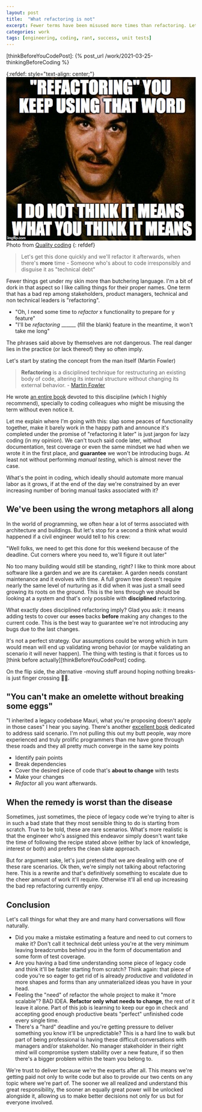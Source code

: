 ```yaml
---
layout: post
title:  "What refactoring is not"
excerpt: Fewer terms have been misused more times than refactoring. Let's see when and where it really applies.
categories: work
tags: [engineering, coding, rant, success, unit tests]
---
```


[referralLink]: https://qualitycoding.org/refactoring-demo/

[thinkBeforeYouCodePost]: {% post_url /work/2021-03-25-thinkingBeforeCoding %}

{:refdef: style="text-align: center;"}
![compass](/assets/posts/13_refactoring/cover.jpg)
Photo from [Quality coding][referralLink]
{: refdef}

> Let's get this done quickly and we'll refactor it afterwards, when there's **more** time - Someone who's about to code irresponsibly and disguise it as "technical debt"

Fewer things get under my skin more than butchering language. I'm a bit of dork in that aspect so I like calling things for their proper names. One term that has a bad rep among stakeholders, product managers, technical and non technical leaders is "refactoring". 

- "Oh, I need some time to _refactor_ x functionality to prepare for y feature"
- "I'll be _refactoring_ ______ (fill the blank) feature in the meantime, it won't take me long"

The phrases said above by themselves are not dangerous. The real danger lies in the practice (or lack thereof) they so often imply. 

Let's start by stating the concept from the man itself (Martin Fowler)

> **Refactoring** is a disciplined technique for restructuring an existing body of code, altering its internal structure without changing its external behavior. - [Martin Fowler](https://refactoring.com)

He wrote [an entire book](https://amzn.to/38X3U6z) devoted to this discipline (which I highly recommend), specially to coding colleagues who might be misusing the term without even notice it. 

Let me explain where I'm going with this: slap some peaces of functionality together, make it barely work in the happy path and announce it's completed under the promise of "refactoring it later" is just jargon for lazy coding (in my opinion). We can't touch said code later, without documentation, test coverage or even the same mindset we had when we wrote it in the first place, and **guarantee** we won't be introducing bugs. At least not without performing _manual testing_, which is almost never the case. 

What's the point in coding, which ideally should automate more manual labor as it grows, if at the end of the day we're constrained by an ever increasing number of boring manual tasks associated with it?

## We've been using the wrong metaphors all along

In the world of programming, we often hear a lot of terms associated with architecture and buildings. But let's stop for a second a think what would happened if a civil engineer would tell to his crew: 

"Well folks, we need to get this done for this weekend because of the deadline. Cut corners where you need to, we'll figure it out later"

No too many building would still be standing, right? I like to think more about software like a garden and we are its caretaker. A garden needs constant maintenance and it evolves with time. A full grown tree doesn't require nearly the same level of nurturing as it did when it was just a small seed growing its roots on the ground. This is the lens through we should be looking at a system and that's only possible with __disciplined__ refactoring.

What exactly does disciplined refactoring imply? Glad you ask: it means adding tests to cover our ~~asses~~ backs __before__ making any changes to the current code. This is the best way to guarantee we're not introducing any bugs due to the last changes. 

It's not a perfect strategy. Our assumptions could be wrong which in turn would mean will end up validating wrong behavior (or maybe validating an scenario it will never happen). The thing with testing is that it forces us to [think before actually][thinkBeforeYouCodePost] coding.

On the flip side, the alternative -moving stuff around hoping nothing breaks- is just finger crossing 🤞🏽.

## "You can't make an omelette without breaking some eggs"

"I inherited a legacy codebase Mauri, what you're proposing doesn't apply in those cases" I hear you saying. There's another [excellent book](https://amzn.to/3twP8x3) dedicated to address said scenario. I'm not pulling this out my butt people, way more experienced and truly prolific programmers than me have gone through these roads and they all pretty much converge in the same key points

- Identify pain points
- Break dependencies
- Cover the desired piece of code that's __about to change__ with tests
- Make your changes
- _Refactor_ all you want afterwards.

## When the remedy is worst than the disease

Sometimes, just sometimes, the piece of legacy code we're trying to alter is in such a bad state that they most sensible thing to do is starting from scratch. True to be told, these are rare scenarios. What's more realistic is that the engineer who's assigned this endeavor simply doesn't want take the time of following the recipe stated above (either by lack of knowledge, interest or both) and prefers the clean slate approach.

But for argument sake, let's just pretend that we are dealing with one of these rare scenarios. Ok then, we're simply not talking about refactoring here. This is a rewrite and that's definitively something to escalate due to the cheer amount of work it'll require. Otherwise it'll all end up increasing the bad rep refactoring currently enjoy. 

## Conclusion

Let's call things for what they are and many hard conversations will flow naturally. 

- Did you make a mistake estimating a feature and need to cut corners to make it? Don't call it technical debt unless you're at the very minimum leaving breadcrumbs behind you in the form of documentation and some form of test coverage.
- Are you having a bad time understanding some piece of legacy code and think it'll be faster starting from scratch? Think again: that piece of code you're so eager to get rid of is already _productive_ and _validated_ in more shapes and forms than any unmaterialized ideas you have in your head.
- Feeling the "need" of refactor the whole project to make it "more scalable"? BAD IDEA. __Refactor only what needs to change__, the rest of it leave it alone. Part of this job is learning to keep our ego in check and accepting good enough productive beats "perfect" unfinished code every single time.
- There's a "hard" deadline and you're getting pressure to deliver something you know it'll be unpredictable? This is a hard line to walk but part of being professional is having these difficult conversations with managers and/or stakeholder. No manager stakeholder in their right mind will compromise system stability over a new feature, if so then there's a bigger problem within the team you belong to.
 
We're trust to deliver because we're the experts after all. This means we're getting paid not only to write code but also to provide our two cents on any topic where we're part of. The sooner we all realized and understand this great responsibility, the sooner an equally great power will be unlocked alongside it, allowing us to make better decisions not only for us but for everyone involved. 








